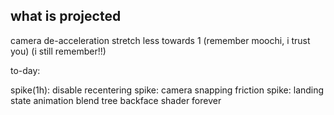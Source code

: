 what is projected
---

camera de-acceleration
stretch less towards 1 (remember moochi, i trust you) (i still remember!!)

to-day:

spike(1h): disable recentering
spike: camera snapping friction
spike: landing state animation blend tree
backface shader forever